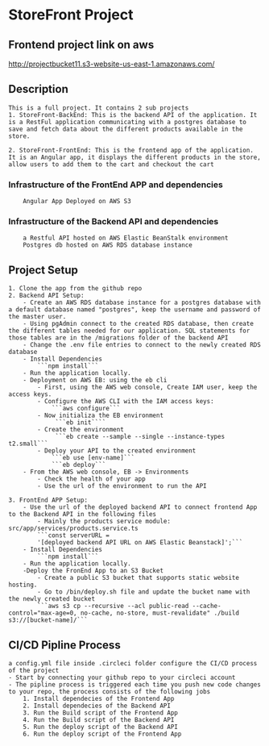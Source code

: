 # StoreFront Project

## Frontend project link on aws

http://projectbucket11.s3-website-us-east-1.amazonaws.com/

## Description

    This is a full project. It contains 2 sub projects
    1. StoreFront-BackEnd: This is the backend API of the application. It is a RestFul application communicating with a postgres database to save and fetch data about the different products available in the store.

    2. StoreFront-FrontEnd: This is the frontend app of the application. It is an Angular app, it displays the different products in the store, allow users to add them to the cart and checkout the cart

### Infrastructure of the FrontEnd APP and dependencies

        Angular App Deployed on AWS S3

### Infrastructure of the Backend API and dependencies

        a Restful API hosted on AWS Elastic BeanStalk environment
        Postgres db hosted on AWS RDS database instance

## Project Setup

    1. Clone the app from the github repo
    2. Backend API Setup:
        - Create an AWS RDS database instance for a postgres database with a default database named "postgres", keep the username and password of the master user.
        - Using pgAdmin connect to the created RDS database, then create the different tables needed for our application. SQL statements for those tables are in the /migrations folder of the backend API
        - Change the .env file entries to connect to the newly created RDS database
        - Install Dependencies
            ```npm install```
        - Run the application locally.
        - Deployment on AWS EB: using the eb cli
            - First, using the AWS web console, Create IAM user, keep the access keys.
            - Configure the AWS CLI with the IAM access keys:
                ```aws configure```
            - Now initializa the EB environment
                 ```eb init````
            - Create the environment
                 ```eb create --sample --single --instance-types t2.small```
            - Deploy your API to the created environment
                ```eb use [env-name]```
                ```eb deploy```
        - From the AWS web console, EB -> Environments
            - Check the health of your app
            - Use the url of the environment to run the API

    3. FrontEnd APP Setup:
        - Use the url of the deployed backend API to connect frontend App to the Backend API in the following files
            - Mainly the products service module: src/app/services/products.service.ts
            ```const serverURL =
    		'[deployed backend API URL on AWS Elastic Beanstack]';```
        - Install Dependencies
            ```npm install```
        - Run the application locally.
        -Deploy the FronEnd App to an S3 Bucket
            - Create a public S3 bucket that supports static website hosting.
            - Go to /bin/deploy.sh file and update the bucket name with the newly created bucket
            ```aws s3 cp --recursive --acl public-read --cache-control="max-age=0, no-cache, no-store, must-revalidate" ./build s3://[bucket-name]/```

## CI/CD Pipline Process

    a config.yml file inside .circleci folder configure the CI/CD process of the project
    - Start by connecting your github repo to your circleci account
    - The pipline process is triggered each time you push new code changes to your repo, the process consists of the following jobs
        1. Install dependecies of the Frontend App
        2. Install dependecies of the Backend API
        3. Run the Build script of the Frontend App
        4. Run the Build script of the Backend API
        5. Run the deploy script of the Backend API
        6. Run the deploy script of the Frontend App
